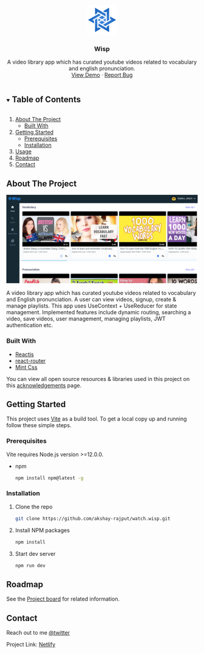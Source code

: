 
<!-- PROJECT LOGO -->
<p align="center">
  <a href="https://github.com/akshay-rajput/watch.wisp/">
    <img src="./wisplogo.svg" alt="Logo" width="80" height="80">
  </a>

  <h3 align="center">Wisp</h3>

  <p align="center">
    A video library app which has curated youtube videos related to vocabulary and english pronunciation. 
    <br />
    <a href="https://watch-wisp.netlify.app">View Demo</a>
    ·
    <a href="https://github.com/akshay-rajput/watch.wisp/issues">Report Bug</a>
  </p>
</p>


<!-- TABLE OF CONTENTS -->
<details open="open">
  <summary><h2 style="display: inline-block">Table of Contents</h2></summary>
  <ol>
    <li>
      <a href="#about-the-project">About The Project</a>
      <ul>
        <li><a href="#built-with">Built With</a></li>
      </ul>
    </li>
    <li>
      <a href="#getting-started">Getting Started</a>
      <ul>
        <li><a href="#prerequisites">Prerequisites</a></li>
        <li><a href="#installation">Installation</a></li>
      </ul>
    </li>
    <li><a href="#usage">Usage</a></li>
    <li><a href="#roadmap">Roadmap</a></li>
    <li><a href="#contact">Contact</a></li>
  </ol>
</details>



<!-- ABOUT THE PROJECT -->
## About The Project

![App screenshot](./Wisp-Homepage.png)

A video library app which has curated youtube videos related to vocabulary and English pronunciation. A user can view videos, signup, create & manage playlists. 
This app uses UseContext + UseReducer for state management. Implemented features include dynamic routing, searching a video, save videos, user management, managing playlists, JWT authentication etc. 

### Built With

* [Reactjs](https://reactjs.org/docs/getting-started.html)
* [react-router](https://reactrouter.com/)
* [Mint Css](https://mintui.netlify.app/)

You can view all open source resources & libraries used in this project on this [acknowledgements](https://watch-wisp.netlify.app/acknowledgements) page.

<!-- GETTING STARTED -->
## Getting Started

This project uses [Vite](https://vitejs.dev/) as a build tool.
To get a local copy up and running follow these simple steps.

### Prerequisites

Vite requires Node.js version >=12.0.0.
* npm
  ```sh
  npm install npm@latest -g
  ```

### Installation

1. Clone the repo
   ```sh
   git clone https://github.com/akshay-rajput/watch.wisp.git
   ```
2. Install NPM packages
   ```sh
   npm install
   ```
3. Start dev server
   ```sh
   npm run dev
   ```

<!-- ROADMAP -->
## Roadmap

See the [Project board](https://github.com/akshay-rajput/watch.wisp/projects/1) for related information.


## Contact

Reach out to me [@twitter](https://twitter.com/_AkshayRajput)

Project Link: [Netlify](https://watch-wisp.netlify.app)
